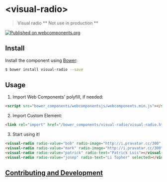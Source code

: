 # \<visual-radio\>

> Visual radio  ** Not use in production  **

[![Published on webcomponents.org](https://img.shields.io/badge/webcomponents.org-published-blue.svg?style=flat-square?style=flat-square)](https://www.webcomponents.org/element/miguelsmuller/visual-radio)

## Install ##

Install the component using [Bower](http://bower.io/):

```sh
$ bower install visual-radio --save
```

## Usage ##

1. Import Web Components' polyfill, if needed:

```html
<script src="bower_components/webcomponentsjs/webcomponents.min.js"></script>
```

2. Import Custom Element:

```html
<link rel="import" href="/bower_components/visual-radio/visual-radio.html"> 
```

3. Start using it!

```html
<visual-radio radio-value="bob" radio-image="http://i.pravatar.cc/300" radio-text="Bob Milton"></visual-radio>
<visual-radio radio-value="mark" radio-image="http://i.pravatar.cc/300" radio-text="Mark Muller" selected></visual-radio>
<visual-radio radio-value="patrick" radio-text="Patrick Luis"></visual-radio>
<visual-radio radio-value="josep" radio-text="Li Topher" selected></visual-radio>
```

## [Contributing and Development](CONTRIBUTING.md)